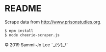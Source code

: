 # README

Scrape data from http://www.prisonstudies.org.

```
$ npm install
$ node cheerio-scraper.js
```

© 2019 Sammi-Jo Lee
¯\_(ツ)_/¯
